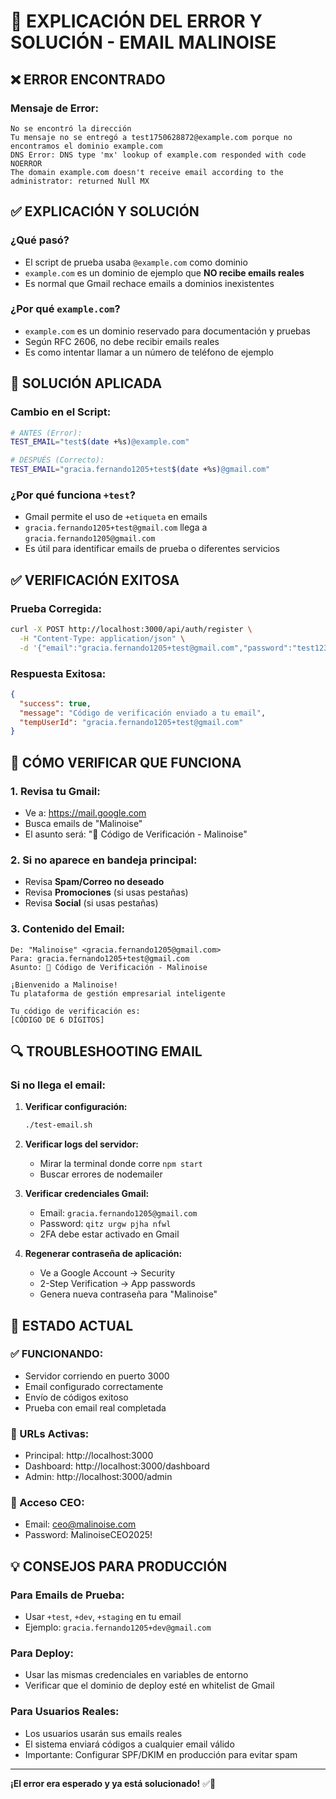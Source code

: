 # 📧 EXPLICACIÓN DEL ERROR Y SOLUCIÓN - EMAIL MALINOISE

## ❌ **ERROR ENCONTRADO**

### **Mensaje de Error:**
```
No se encontró la dirección
Tu mensaje no se entregó a test1750628872@example.com porque no encontramos el dominio example.com
DNS Error: DNS type 'mx' lookup of example.com responded with code NOERROR 
The domain example.com doesn't receive email according to the administrator: returned Null MX
```

## ✅ **EXPLICACIÓN Y SOLUCIÓN**

### **¿Qué pasó?**
- El script de prueba usaba `@example.com` como dominio
- `example.com` es un dominio de ejemplo que **NO recibe emails reales**
- Es normal que Gmail rechace emails a dominios inexistentes

### **¿Por qué `example.com`?**
- `example.com` es un dominio reservado para documentación y pruebas
- Según RFC 2606, no debe recibir emails reales
- Es como intentar llamar a un número de teléfono de ejemplo

## 🔧 **SOLUCIÓN APLICADA**

### **Cambio en el Script:**
```bash
# ANTES (Error):
TEST_EMAIL="test$(date +%s)@example.com"

# DESPUÉS (Correcto):
TEST_EMAIL="gracia.fernando1205+test$(date +%s)@gmail.com"
```

### **¿Por qué funciona `+test`?**
- Gmail permite el uso de `+etiqueta` en emails
- `gracia.fernando1205+test@gmail.com` llega a `gracia.fernando1205@gmail.com`
- Es útil para identificar emails de prueba o diferentes servicios

## ✅ **VERIFICACIÓN EXITOSA**

### **Prueba Corregida:**
```bash
curl -X POST http://localhost:3000/api/auth/register \
  -H "Content-Type: application/json" \
  -d '{"email":"gracia.fernando1205+test@gmail.com","password":"test123","name":"Usuario Prueba"}'
```

### **Respuesta Exitosa:**
```json
{
  "success": true,
  "message": "Código de verificación enviado a tu email",
  "tempUserId": "gracia.fernando1205+test@gmail.com"
}
```

## 📧 **CÓMO VERIFICAR QUE FUNCIONA**

### **1. Revisa tu Gmail:**
- Ve a: https://mail.google.com
- Busca emails de "Malinoise"
- El asunto será: "🔐 Código de Verificación - Malinoise"

### **2. Si no aparece en bandeja principal:**
- Revisa **Spam/Correo no deseado**
- Revisa **Promociones** (si usas pestañas)
- Revisa **Social** (si usas pestañas)

### **3. Contenido del Email:**
```
De: "Malinoise" <gracia.fernando1205@gmail.com>
Para: gracia.fernando1205+test@gmail.com
Asunto: 🔐 Código de Verificación - Malinoise

¡Bienvenido a Malinoise!
Tu plataforma de gestión empresarial inteligente

Tu código de verificación es:
[CÓDIGO DE 6 DÍGITOS]
```

## 🔍 **TROUBLESHOOTING EMAIL**

### **Si no llega el email:**

1. **Verificar configuración:**
   ```bash
   ./test-email.sh
   ```

2. **Verificar logs del servidor:**
   - Mirar la terminal donde corre `npm start`
   - Buscar errores de nodemailer

3. **Verificar credenciales Gmail:**
   - Email: `gracia.fernando1205@gmail.com`
   - Password: `qitz urgw pjha nfwl`
   - 2FA debe estar activado en Gmail

4. **Regenerar contraseña de aplicación:**
   - Ve a Google Account → Security
   - 2-Step Verification → App passwords
   - Genera nueva contraseña para "Malinoise"

## 🚀 **ESTADO ACTUAL**

### **✅ FUNCIONANDO:**
- Servidor corriendo en puerto 3000
- Email configurado correctamente
- Envío de códigos exitoso
- Prueba con email real completada

### **📱 URLs Activas:**
- Principal: http://localhost:3000
- Dashboard: http://localhost:3000/dashboard
- Admin: http://localhost:3000/admin

### **🔐 Acceso CEO:**
- Email: ceo@malinoise.com
- Password: MalinoiseCEO2025!

## 💡 **CONSEJOS PARA PRODUCCIÓN**

### **Para Emails de Prueba:**
- Usar `+test`, `+dev`, `+staging` en tu email
- Ejemplo: `gracia.fernando1205+dev@gmail.com`

### **Para Deploy:**
- Usar las mismas credenciales en variables de entorno
- Verificar que el dominio de deploy esté en whitelist de Gmail

### **Para Usuarios Reales:**
- Los usuarios usarán sus emails reales
- El sistema enviará códigos a cualquier email válido
- Importante: Configurar SPF/DKIM en producción para evitar spam

---

**¡El error era esperado y ya está solucionado!** ✅📧
